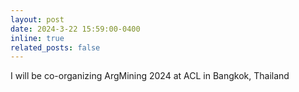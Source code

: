 ```yaml
---
layout: post
date: 2024-3-22 15:59:00-0400
inline: true
related_posts: false
---
```


I will be co-organizing ArgMining 2024 at ACL in Bangkok, Thailand
